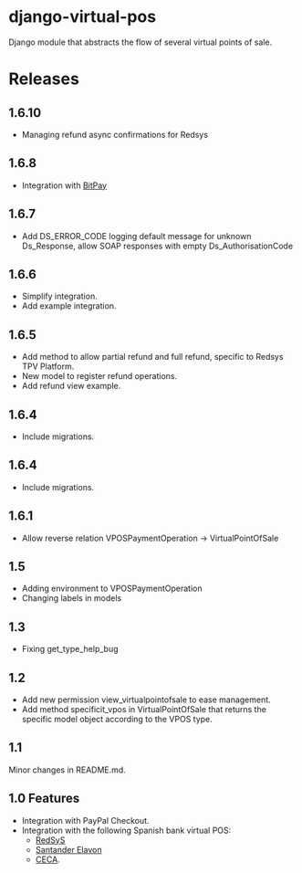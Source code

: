 # django-virtual-pos
Django module that abstracts the flow of several virtual points of sale.

# Releases
## 1.6.10
- Managing refund async confirmations for Redsys

## 1.6.8
- Integration with [BitPay](https://bitpay.com/)

## 1.6.7
- Add DS_ERROR_CODE logging default message for unknown Ds_Response, allow SOAP responses with empty Ds_AuthorisationCode

## 1.6.6
- Simplify integration.
- Add example integration.

## 1.6.5
- Add method to allow partial refund and full refund, specific to Redsys TPV Platform. 
- New model to register refund operations.
- Add refund view example.
 
 
## 1.6.4
- Include migrations.


## 1.6.4
- Include migrations.


## 1.6.1
- Allow reverse relation VPOSPaymentOperation -> VirtualPointOfSale


## 1.5
- Adding environment to VPOSPaymentOperation
- Changing labels in models


## 1.3
- Fixing get_type_help_bug


## 1.2
- Add new permission view_virtualpointofsale to ease management.
- Add method specificit_vpos in VirtualPointOfSale that returns the specific model object according to the VPOS type.


## 1.1
Minor changes in README.md.


## 1.0 Features 
- Integration with PayPal Checkout.
- Integration with the following Spanish bank virtual POS:
  - [RedSyS](http://www.redsys.es/)
  - [Santander Elavon](https://www.santanderelavon.com/)
  - [CECA](http://www.cajasdeahorros.es/).











